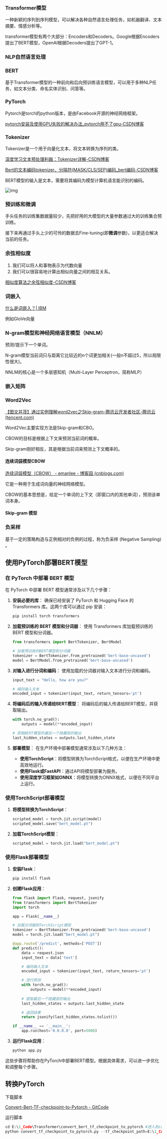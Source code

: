 ### Transformer模型

一种新颖的序列到序列模型，可以解决各种自然语言处理任务，如机器翻译、文本摘要、情感分析等。

transformer模型有两个大部分：Encoders和Decoders。Google根据Encoders提出了BERT模型，OpenAI根据Decoders提出了GPT-1。



### NLP自然语言处理

### BERT

基于Transformer模型的一种前向和后向预训练语言模型，可以用于多种NLP任务，如文本分类、命名实体识别、问答等。

### PyTorch

Pytorch是torch的python版本，是由Facebook开源的神经网络框架。

[pytorch安装及使用GPU失败的解决办法_pytorch用不了gpu-CSDN博客](https://blog.csdn.net/qq_43344096/article/details/134193998)

### Tokenizer

Tokenizer是一个用于向量化文本，将文本转换为序列的类。

[深度学习文本预处理利器：Tokenizer详解-CSDN博客](https://blog.csdn.net/lsb2002/article/details/133095184)

[Bert的文本编码tokenizer、分隔符(MASK/CLS/SEP)编码_bert编码-CSDN博客](https://blog.csdn.net/pearl8899/article/details/119328276)

BERT模型的输入是文本，需要将其编码为模型计算机语言能识别的编码。

![img](../深度学习.assets/05f98728b60443bebc4f41022bbe73ac.png)

### 预训练和微调

手头任务的训练集数据量较少，先把好用的大模型的大量参数通过大的训练集合预训练。

接下来再通过手头上少的可怜的数据去Fine-tuning(即**微调**参数)，以更适合解决当前的任务。

### 余弦相似度

1. 我们可以将人和事物表示为代数向量
2. 我们可以很容易地计算出相似向量之间的相互关系。

[相似度算法之余弦相似度-CSDN博客](https://blog.csdn.net/zz_dd_yy/article/details/51926305)

### 词嵌入

[什么是词嵌入？| IBM](https://www.ibm.com/cn-zh/topics/word-embeddings)

例如GloVe向量

### N-gram模型和神经网络语言模型（NNLM）

预测/提示下一个单词。

N-gram模型当前词只与距离它比较近的n个词更加相关(一般n不超过5，所以局限性很大)。

NNLM的核心是一个多层感知机（Multi-Layer Perceptron，简称MLP）

### 嵌入矩阵

### Word2Vec

[【图文并茂】通过实例理解word2vec之Skip-gram-腾讯云开发者社区-腾讯云 (tencent.com)](https://cloud.tencent.com/developer/article/1591734)

Word2Vec主要实现方法是Skip-gram和CBO。

CBOW的目标是根据上下文来预测当前词的概率。

Skip-gram刚好相反，其是根据当前词来预测上下文概率的。

#### 连续词袋模型CBOW

[连续词袋模型（CBOW） - emanlee - 博客园 (cnblogs.com)](https://www.cnblogs.com/emanlee/p/17389706.html)

它是一种用于生成词向量的神经网络模型。

CBOW的基本思想是，给定一个单词的上下文（即窗口内的其他单词），预测该单词本身。

#### Skip-gram 模型

### 负采样

基于一定的策略构造与正例相对的负例的过程，称为负采样 (Negative Sampling) 。



## 使用PyTorch部署BERT模型

### 在 PyTorch 中部署 BERT 模型

在 PyTorch 中部署 BERT 模型通常涉及以下几个步骤：

1. **安装必要的库**：
   确保已经安装了 PyTorch 和 Hugging Face 的 Transformers 库。这两个库可以通过 pip 安装：

   ```bash
   pip install torch transformers
   ```

2. **加载预训练的 BERT 模型和分词器**：
   使用 Transformers 库加载预训练的 BERT 模型和分词器。

   ```python
   from transformers import BertTokenizer, BertModel
   
   # 加载预训练的BERT模型和分词器
   tokenizer = BertTokenizer.from_pretrained('bert-base-uncased')
   model = BertModel.from_pretrained('bert-base-uncased')
   ```

3. **对输入进行分词和编码**：
   使用加载的分词器对输入文本进行分词和编码。

   ```python
   input_text = "Hello, how are you?"
   
   # 编码输入文本
   encoded_input = tokenizer(input_text, return_tensors='pt')
   ```

4. **将编码后的输入传递给BERT模型**：
   将编码后的输入传递给BERT模型，并获取输出。

   ```python
   with torch.no_grad():
       outputs = model(**encoded_input)
   
   # 获取BERT模型的最后一个隐藏层的输出
   last_hidden_states = outputs.last_hidden_state
   ```

5. **部署模型**：
   在生产环境中部署模型通常涉及以下几种方法：

   - **使用TorchScript**：将模型转换为TorchScript格式，以便在生产环境中更高效地运行。
   - **使用Flask或FastAPI**：通过API将模型部署为服务。
   - **使用深度学习框架如ONNX**：将模型转换为ONNX格式，以便在不同平台上运行。

### 使用TorchScript部署模型

1. **将模型转换为TorchScript**：

   ```python
   scripted_model = torch.jit.script(model)
   scripted_model.save("bert_model.pt")
   ```

2. **加载TorchScript模型**：

   ```python
   scripted_model = torch.jit.load("bert_model.pt")
   ```

### 使用Flask部署模型

1. **安装Flask**：

   ```bash
   pip install flask
   ```

2. **创建Flask应用**：

   ```python
   from flask import Flask, request, jsonify
   from transformers import BertTokenizer
   import torch

   app = Flask(__name__)

   # 加载分词器和TorchScript模型
   tokenizer = BertTokenizer.from_pretrained('bert-base-uncased')
   model = torch.jit.load("bert_model.pt")

   @app.route('/predict', methods=['POST'])
   def predict():
       data = request.json
       input_text = data['text']

       # 编码输入文本
       encoded_input = tokenizer(input_text, return_tensors='pt')

       # 进行预测
       with torch.no_grad():
           outputs = model(**encoded_input)
       
       # 提取最后一个隐藏层的输出
       last_hidden_states = outputs.last_hidden_state

       # 返回结果
       return jsonify(last_hidden_states.tolist())

   if __name__ == '__main__':
       app.run(host='0.0.0.0', port=5000)
   ```

3. **运行Flask应用**：

   ```bash
   python app.py
   ```

这些步骤将帮助你在PyTorch中部署BERT模型。根据具体需求，可以进一步优化和调整每个步骤。

## 转换PyTorch

下载脚本

[Convert-Bert-TF-checkpoint-to-Pytorch - GitCode](https://gitcode.com/YaoXinZhi/Convert-Bert-TF-checkpoint-to-Pytorch/overview?utm_source=csdn_github_accelerator&isLogin=1)

运行脚本

```python
cd E:\1_Code\Transformer\convert_bert_tf_checkpoint_to_pytorch #进入到convert_tf_checkpoint_to_pytorch.py所在的路径
python convert_tf_checkpoint_to_pytorch.py --tf_checkpoint_path=E:\1_Code\Transformer\chinese_L-12_H-768_A-12\chinese_L-12_H-768_A-12\bert_model.ckpt --bert_config_file=E:\1_Code\Transformer\chinese_L-12_H-768_A-12\chinese_L-12_H-768_A-12\bert_config.json --pytorch_dump_path=E:\1_Code\Transformer\chinese_L-12_H-768_A-12\chinese_L-12_H-768_A-12\pytorch_model.bin
```

